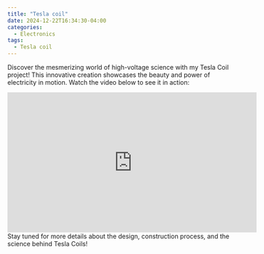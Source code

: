 ```yaml
---
title: "Tesla coil"
date: 2024-12-22T16:34:30-04:00
categories:
  - Electronics
tags:
  - Tesla coil
---
```


Discover the mesmerizing world of high-voltage science with my Tesla Coil project! This innovative creation showcases the beauty and power of electricity in motion. Watch the video below to see it in action:
<iframe width="560" height="315" src="https://www.youtube.com/embed/wXIzKo9kFp4?si=TQ7O3KMEDoGRAKZJ" title="My tesla coil" frameborder="0" allow="accelerometer; autoplay; clipboard-write; encrypted-media; gyroscope; picture-in-picture; web-share" referrerpolicy="strict-origin-when-cross-origin" allowfullscreen></iframe>
Stay tuned for more details about the design, construction process, and the science behind Tesla Coils!
